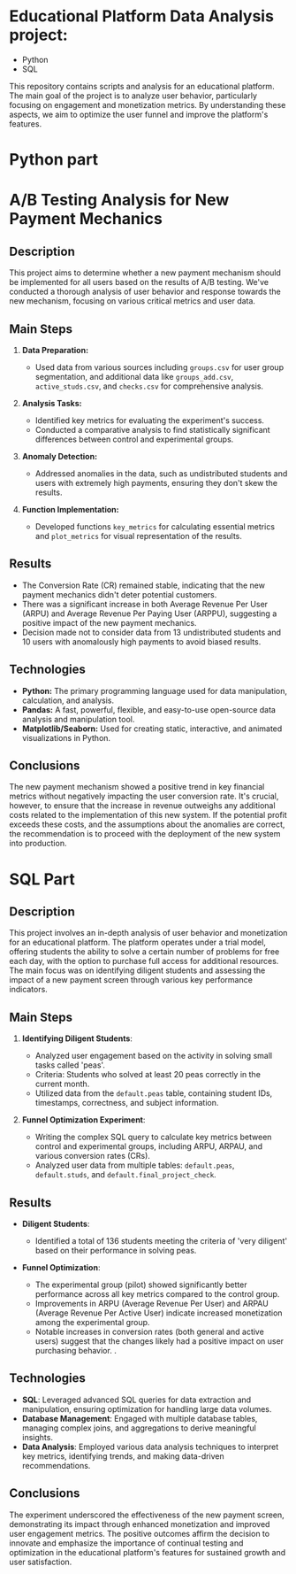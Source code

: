 # Educational Platform Data Analysis project: 

 - Python 
 - SQL

This repository contains scripts and analysis for an educational platform. The main goal of the project is to analyze user behavior, particularly focusing on engagement and monetization metrics. By understanding these aspects, we aim to optimize the user funnel and improve the platform's features.

# Python part

# A/B Testing Analysis for New Payment Mechanics

## Description

This project aims to determine whether a new payment mechanism should be implemented for all users based on the results of A/B testing. We've conducted a thorough analysis of user behavior and response towards the new mechanism, focusing on various critical metrics and user data.

## Main Steps

1. **Data Preparation:**
   - Used data from various sources including `groups.csv` for user group segmentation, and additional data like `groups_add.csv`, `active_studs.csv`, and `checks.csv` for comprehensive analysis.

2. **Analysis Tasks:**
   - Identified key metrics for evaluating the experiment's success.
   - Conducted a comparative analysis to find statistically significant differences between control and experimental groups.

3. **Anomaly Detection:**
   - Addressed anomalies in the data, such as undistributed students and users with extremely high payments, ensuring they don't skew the results.

4. **Function Implementation:**
   - Developed functions `key_metrics` for calculating essential metrics and `plot_metrics` for visual representation of the results.

## Results

- The Conversion Rate (CR) remained stable, indicating that the new payment mechanics didn't deter potential customers.
- There was a significant increase in both Average Revenue Per User (ARPU) and Average Revenue Per Paying User (ARPPU), suggesting a positive impact of the new payment mechanics.
- Decision made not to consider data from 13 undistributed students and 10 users with anomalously high payments to avoid biased results.

## Technologies

- **Python:** The primary programming language used for data manipulation, calculation, and analysis.
- **Pandas:** A fast, powerful, flexible, and easy-to-use open-source data analysis and manipulation tool.
- **Matplotlib/Seaborn:** Used for creating static, interactive, and animated visualizations in Python.


## Conclusions

The new payment mechanism showed a positive trend in key financial metrics without negatively impacting the user conversion rate. It's crucial, however, to ensure that the increase in revenue outweighs any additional costs related to the implementation of this new system. If the potential profit exceeds these costs, and the assumptions about the anomalies are correct, the recommendation is to proceed with the deployment of the new system into production.


# SQL Part

## Description

This project involves an in-depth analysis of user behavior and monetization for an educational platform. The platform operates under a trial model, offering students the ability to solve a certain number of problems for free each day, with the option to purchase full access for additional resources. The main focus was on identifying diligent students and assessing the impact of a new payment screen through various key performance indicators.

## Main Steps

1. **Identifying Diligent Students**: 
   - Analyzed user engagement based on the activity in solving small tasks called 'peas'.
   - Criteria: Students who solved at least 20 peas correctly in the current month.
   - Utilized data from the `default.peas` table, containing student IDs, timestamps, correctness, and subject information.

2. **Funnel Optimization Experiment**:
   - Writing the complex SQL query to calculate key metrics between control and experimental groups, including ARPU, ARPAU, and various conversion rates (CRs).
   - Analyzed user data from multiple tables: `default.peas`, `default.studs`, and `default.final_project_check`.

## Results

- **Diligent Students**: 
  - Identified a total of 136 students meeting the criteria of 'very diligent' based on their performance in solving peas.

- **Funnel Optimization**:
  - The experimental group (pilot) showed significantly better performance across all key metrics compared to the control group.
  - Improvements in ARPU (Average Revenue Per User) and ARPAU (Average Revenue Per Active User) indicate increased monetization among the experimental group.
  - Notable increases in conversion rates (both general and active users) suggest that the changes likely had a positive impact on user purchasing behavior.
 .

## Technologies

- **SQL**: Leveraged advanced SQL queries for data extraction and manipulation, ensuring optimization for handling large data volumes.
- **Database Management**: Engaged with multiple database tables, managing complex joins, and aggregations to derive meaningful insights.
- **Data Analysis**: Employed various data analysis techniques to interpret key metrics, identifying trends, and making data-driven recommendations.

## Conclusions

The experiment underscored the effectiveness of the new payment screen, demonstrating its impact through enhanced monetization and improved user engagement metrics. The positive outcomes affirm the decision to innovate and emphasize the importance of continual testing and optimization in the educational platform's features for sustained growth and user satisfaction.

